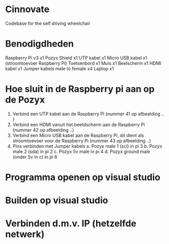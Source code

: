 # Cinnovate
Codebase for the self driving wheelchair


# Benodigdheden
Raspberry Pi v3 x1
Pozyx Shield x1
UTP kabel x1
Micro USB kabel x1 (stroomtoevoer Raspberry Pi)
Toetsenbord x1
Muis x1
Beelscherm x1
HDMI kabel x1
Jumper kabels male to female x4
Laptop x1


# Hoe sluit in de Raspberry pi aan op de Pozyx
1.	Verbind een UTP kabel aan de Raspberry Pi (nummer 41 op afbeelding .. )
2.	Verbind een HDMI vanuit het beeldscherm aan de Raspberry Pi (nummer 42 op afbeelding ..)
3.	Verbind een Micro USB kabel aan de Raspberry Pi, dit dient als stroomtoevoer voor de Raspberry Pi (nummer 43 op afbeelding ..)
4.	Pins verbinden met Jumper kabels
a.	Pozyx male 1 (scl) in pi 3
b.	Pozyx male 2 (sda) in pi 2
c.	Pozyx 5v male in pi 4
d.	Pozyx ground male (onder 5v in c) in pi 6

# Programma openen op visual studio


# Builden op visual studio

# Verbinden d.m.v. IP (hetzelfde netwerk)


